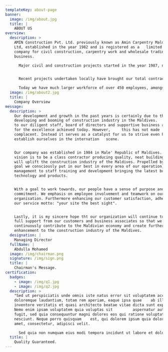 ```yaml
---
templateKey: about-page
banner:
  image: /img/about.jpg
  title: |
    ABOUT US
overview:
  description: >
    AMIN Construction Pvt. Ltd. previously known as Amin Carpentry Maldives Pvt.
    Ltd, established in the year 1982 and is registered as a   limited liability
    company for civil construction, carpentry work and wholesale trading
    business.

      Major civil and construction projects started in the year 1987, named as Felivaru upgrading project, consisting of factory buildings. Since then the company has undertaken numerous multi-million Rufiya projects in civil engineering, residential, institutions and commercial projects in both private and public sectors.


      Recent projects undertaken locally have brought our total contract value to be amongst the top five Maldives construction companies (ranking by contracts awarded) for the years 1997, 1998, 1999 and 2000.

      Today we have much larger workforce of over 450 employees, amongst them includes specialists in many diverse field of construction industry. In addition to being fully equipped with modern technological machinery, all the projects are well planned and handled by experienced professionals. Amin is committed to improving its standard, quality and is re sourcing new developments in the building industry globally.
  image: /img/about2.jpg
  title: |
    Company Overview
message:
  description: >
    Our development and growth in the past years is certainly due to the
    developing and booming of construction industry in the Maldives.   We owe it
    to our diligent staff, board of directors and supportive business associates
    for the excellence achieved today. However,     this has not made
    complacent. Instead it serves as a catalyst for us to strive even harder to
    establish ourselves in the internation   scene.


    Our company was established in 1984 in Male' Republic of Maldives. Our
    vision is to be a class contractor producing quality, neat buildings that
    will uplift the construction industry of the Maldives. Propelled by this
    goal we consciously put in our best in every area of our operation, from
    management to staff training and development bringing the latest building
    technology and products.


    With a goal to work towards, our people have a sense of purpose and
    commitment. We emphasis on employee involvement and teamwork on our
    organisation. Furthermore enhancing our customer satisfaction, adhering to
    our service motto: "your site the best sight".


    Lastly, it is my sincere hope tht our organization will continue to receive
    full support from our customers and business associates so that we can
    continuously contribute to the Maldivian economy and create further
    enhancement to the construction industry of the Maldives.
  designation: |
    Managing Director
  fullName: |
    Abdulla Mohamed
  image: /img/chairman.png
  signature: /img/sign.png
  title: |
    Chairman's Message.
certification:
  badges:
    - image: /img/q1.jpg
    - image: /img/q2.jpg
  description: >
    "Sed ut perspiciatis unde omnis iste natus error sit voluptatem accusantium
    doloremque laudantium, totam rem aperiam, eaque ipsa quae    ab illo
    inventore veritatis et quasi architecto beatae vitae dicta sunt explicabo.
    Nemo enim ipsam voluptatem quia voluptas sit         aspernatur aut odit aut
    fugit, sed quia consequuntur magni dolores eos qui ratione voluptatem sequi
    nesciunt. Neque porro quisquam    est, qui dolorem ipsum quia dolor sit
    amet, consectetur, adipisci velit.

      Sed quia non numquam eius modi tempora incidunt ut labore et dolore magnam aliquam quaerat voluptatem. Ut enim ad minima veniam, quis nostrum exercitationem ullam corporis suscipit laboriosam, nisi ut aliquid ex ea commodi consequatur? Quis autem vel eum iure reprehenderit qui in ea voluptate velit esse quam nihil molestiae consequatur, vel illum qui dolorem eum fugiat quo voluptas nulla pariatur?" .
  title: |
    Quality Guaranteed.
---
```


